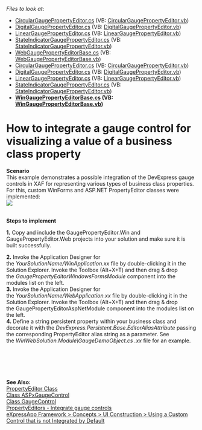 <!-- default file list -->
*Files to look at*:

* [CircularGaugePropertyEditor.cs](./CS/GaugePropertyEditor.Web/CircularGaugePropertyEditor.cs) (VB: [CircularGaugePropertyEditor.vb](./VB/GaugePropertyEditor.Web/CircularGaugePropertyEditor.vb))
* [DigitalGaugePropertyEditor.cs](./CS/GaugePropertyEditor.Web/DigitalGaugePropertyEditor.cs) (VB: [DigitalGaugePropertyEditor.vb](./VB/GaugePropertyEditor.Web/DigitalGaugePropertyEditor.vb))
* [LinearGaugePropertyEditor.cs](./CS/GaugePropertyEditor.Web/LinearGaugePropertyEditor.cs) (VB: [LinearGaugePropertyEditor.vb](./VB/GaugePropertyEditor.Web/LinearGaugePropertyEditor.vb))
* [StateIndicatorGaugePropertyEditor.cs](./CS/GaugePropertyEditor.Web/StateIndicatorGaugePropertyEditor.cs) (VB: [StateIndicatorGaugePropertyEditor.vb](./VB/GaugePropertyEditor.Web/StateIndicatorGaugePropertyEditor.vb))
* [WebGaugePropertyEditorBase.cs](./CS/GaugePropertyEditor.Web/WebGaugePropertyEditorBase.cs) (VB: [WebGaugePropertyEditorBase.vb](./VB/GaugePropertyEditor.Web/WebGaugePropertyEditorBase.vb))
* [CircularGaugePropertyEditor.cs](./CS/GaugePropertyEditor.Win/CircularGaugePropertyEditor.cs) (VB: [CircularGaugePropertyEditor.vb](./VB/GaugePropertyEditor.Win/CircularGaugePropertyEditor.vb))
* [DigitalGaugePropertyEditor.cs](./CS/GaugePropertyEditor.Win/DigitalGaugePropertyEditor.cs) (VB: [DigitalGaugePropertyEditor.vb](./VB/GaugePropertyEditor.Win/DigitalGaugePropertyEditor.vb))
* [LinearGaugePropertyEditor.cs](./CS/GaugePropertyEditor.Win/LinearGaugePropertyEditor.cs) (VB: [LinearGaugePropertyEditor.vb](./VB/GaugePropertyEditor.Win/LinearGaugePropertyEditor.vb))
* [StateIndicatorGaugePropertyEditor.cs](./CS/GaugePropertyEditor.Win/StateIndicatorGaugePropertyEditor.cs) (VB: [StateIndicatorGaugePropertyEditor.vb](./VB/GaugePropertyEditor.Win/StateIndicatorGaugePropertyEditor.vb))
* **[WinGaugePropertyEditorBase.cs](./CS/GaugePropertyEditor.Win/WinGaugePropertyEditorBase.cs) (VB: [WinGaugePropertyEditorBase.vb](./VB/GaugePropertyEditor.Win/WinGaugePropertyEditorBase.vb))**
<!-- default file list end -->
# How to integrate a gauge control for visualizing a value of a business class property


<p><strong>Scenario</strong><br />This example demonstrates a possible integration of the DevExpress gauge controls in XAF for representing various types of business class properties. For this, custom WinForms and ASP.NET PropertyEditor classes were implemented:<br /><img src="https://raw.githubusercontent.com/DevExpress-Examples/how-to-integrate-a-gauge-control-for-visualizing-a-value-of-a-business-class-property-e395/13.1.4+/media/434a2921-9fdd-11e4-80ba-00155d624807.png"><br /><br /></p>
<p><strong>Steps to implement</strong></p>
<p><strong>1.</strong> Copy and include the GaugePropertyEditor.Win and GaugePropertyEditor.Web projects into your solution and make sure it is built successfully.</p>
<p><strong>2.</strong> Invoke the Application Designer for the <em>YourSolutionName/WinApplication.xx</em> file by double-clicking it in the Solution Explorer. Invoke the Toolbox (Alt+X+T) and then drag & drop the <em>GaugePropertyEditorWindowsFormsModule</em> component into the modules list on the left.<br /><strong>3.</strong> Invoke the Application Designer for the <em>YourSolutionName/WebApplication.xx</em> file by double-clicking it in the Solution Explorer. Invoke the Toolbox (Alt+X+T) and then drag & drop the GaugePropertyEditorAspNetModule component into the modules list on the left.<br /><strong>4.</strong> Define a string persistent property within your business class and decorate it with the <em>DevExpress.Persistent.Base.EditorAliasAttribute </em>passing the corresponding PropertyEditor alias string as a parameter. See the <em>WinWebSolution.Module\GaugeDemoObject.cs .xx</em> file for an example.</p>
<p><br /><br /></p>
<p> </p>
<p><strong>See Also:</strong><br /> <a href="http://documentation.devexpress.com/#Xaf/clsDevExpressExpressAppEditorsPropertyEditortopic"><u>PropertyEditor Class</u></a><br /> <a href="http://documentation.devexpress.com/#AspNet/clsDevExpressWebASPxGaugesASPxGaugeControltopic"><u>Class ASPxGaugeControl</u></a><br /> <a href="http://documentation.devexpress.com/#WindowsForms/clsDevExpressXtraGaugesWinGaugeControltopic"><u>Class GaugeControl</u></a><br /> <a href="https://www.devexpress.com/Support/Center/p/S30412">PropertyEditors - Integrate gauge controls</a><br /><a href="https://documentation.devexpress.com/#Xaf/CustomDocument3610">eXpressApp Framework > Concepts > UI Construction > Using a Custom Control that is not Integrated by Default</a></p>

<br/>


